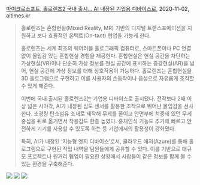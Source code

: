 

[마이크로소프트, 홀로렌즈2 국내 출시… AI 내장된 기업용 디바이스로](http://www.aitimes.kr/news/articleView.html?idxno=18225), 2020-11-02, aitimes.kr

> 홀로렌즈는 혼합현실(Mixed Reality, MR) 기반의 디지털 트랜스포메이션을 지원하고 보다 효율적인 온택트(On-tact) 협업을 가능케 한다.
>
> 홀로렌즈는 세계 최초의 웨어러블 홀로그래픽 컴퓨터로, 스마트폰이나 PC 연결 없이 몰입감 있는 혼합현실 경험을 제공한다. 혼합현실은 현실 공간을 차단하는 가상현실(VR)이나 단순히 가상 정보를 현실 공간에 표시하는 증강현실(AR)을 넘어, 현실 공간에 가상 정보를 더해 상호작용이 가능하다. 홀로렌즈는 혼합현실을 3D 홀로그램으로 구현하고 이를 사용자의 손동작이나 음성으로 자유롭게 조작할 수 있게 해준다.
>
> 이번에 국내 출시된 홀로렌즈2는 기업용 디바이스로 출시됐다. 전작보다 2배 이상 넓은 시야각, AI가 내장된 심도 센서를 활용한 조작으로 뛰어난 몰입감을 선사한다. 초경량 탄소섬유 소재로 제작해 무게를 줄이고 안면부에 치중돼 있던 무게중심을 뒤로 옮기면서 착용감도 한층 높였다. 홍채인식 기능도 추가해 빠르고 안전하게 기기를 사용할 수 있도록 하는 등 기업에서의 활용성이 강화됐다.
>
> 특히, AI가 내장된 ‘지능형 엣지 디바이스’로서, 클라우드 애저(Azure)를 통해 홀로그램으로 구현된 작업 내역을 팀원들에게 공유할 수 있다. 이를 기반으로 대규모 프로젝트나 원거리 협업이 필요한 상황에서 사람들이 같은 정보를 함께 볼 수 있는 환경을 구축해준다.

<img src='http://www.aitimes.kr/news/photo/202011/18225_19942_220.jpg'>

<img src='http://www.aitimes.kr/news/photo/202011/18225_19943_2218.jpg'>

<img src='http://www.aitimes.kr/news/photo/202011/18225_19944_2236.jpg'>


